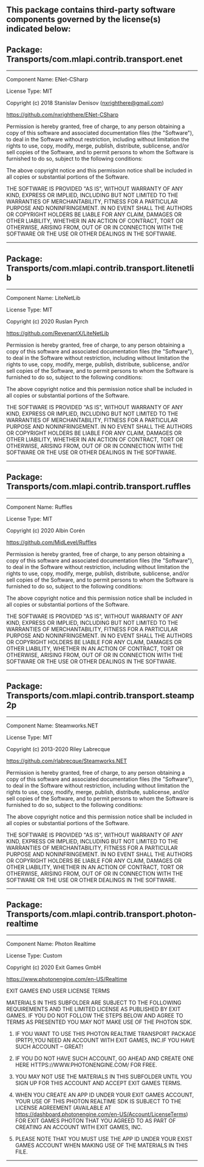 This package contains third-party software components governed by the license(s) indicated below:
---------

## Package: Transports/com.mlapi.contrib.transport.enet

---------

Component Name: ENet-CSharp

License Type: MIT

Copyright (c) 2018 Stanislav Denisov (nxrighthere@gmail.com)

https://github.com/nxrighthere/ENet-CSharp

Permission is hereby granted, free of charge, to any person obtaining a copy
of this software and associated documentation files (the "Software"), to deal
in the Software without restriction, including without limitation the rights
to use, copy, modify, merge, publish, distribute, sublicense, and/or sell
copies of the Software, and to permit persons to whom the Software is
furnished to do so, subject to the following conditions:

The above copyright notice and this permission notice shall be included in all
copies or substantial portions of the Software.

THE SOFTWARE IS PROVIDED "AS IS", WITHOUT WARRANTY OF ANY KIND, EXPRESS OR
IMPLIED, INCLUDING BUT NOT LIMITED TO THE WARRANTIES OF MERCHANTABILITY,
FITNESS FOR A PARTICULAR PURPOSE AND NONINFRINGEMENT. IN NO EVENT SHALL THE
AUTHORS OR COPYRIGHT HOLDERS BE LIABLE FOR ANY CLAIM, DAMAGES OR OTHER
LIABILITY, WHETHER IN AN ACTION OF CONTRACT, TORT OR OTHERWISE, ARISING FROM,
OUT OF OR IN CONNECTION WITH THE SOFTWARE OR THE USE OR OTHER DEALINGS IN THE
SOFTWARE.

---------

## Package: Transports/com.mlapi.contrib.transport.litenetlib

---------

Component Name: LiteNetLib

License Type: MIT

Copyright (c) 2020 Ruslan Pyrch

https://github.com/RevenantX/LiteNetLib

Permission is hereby granted, free of charge, to any person obtaining a copy
of this software and associated documentation files (the "Software"), to deal
in the Software without restriction, including without limitation the rights
to use, copy, modify, merge, publish, distribute, sublicense, and/or sell
copies of the Software, and to permit persons to whom the Software is
furnished to do so, subject to the following conditions:

The above copyright notice and this permission notice shall be included in all
copies or substantial portions of the Software.

THE SOFTWARE IS PROVIDED "AS IS", WITHOUT WARRANTY OF ANY KIND, EXPRESS OR
IMPLIED, INCLUDING BUT NOT LIMITED TO THE WARRANTIES OF MERCHANTABILITY,
FITNESS FOR A PARTICULAR PURPOSE AND NONINFRINGEMENT. IN NO EVENT SHALL THE
AUTHORS OR COPYRIGHT HOLDERS BE LIABLE FOR ANY CLAIM, DAMAGES OR OTHER
LIABILITY, WHETHER IN AN ACTION OF CONTRACT, TORT OR OTHERWISE, ARISING FROM,
OUT OF OR IN CONNECTION WITH THE SOFTWARE OR THE USE OR OTHER DEALINGS IN THE
SOFTWARE.

---------

## Package: Transports/com.mlapi.contrib.transport.ruffles

---------

Component Name: Ruffles

License Type: MIT

Copyright (c) 2020 Albin Corén

https://github.com/MidLevel/Ruffles

Permission is hereby granted, free of charge, to any person obtaining a copy
of this software and associated documentation files (the "Software"), to deal
in the Software without restriction, including without limitation the rights
to use, copy, modify, merge, publish, distribute, sublicense, and/or sell
copies of the Software, and to permit persons to whom the Software is
furnished to do so, subject to the following conditions:

The above copyright notice and this permission notice shall be included in all
copies or substantial portions of the Software.

THE SOFTWARE IS PROVIDED "AS IS", WITHOUT WARRANTY OF ANY KIND, EXPRESS OR
IMPLIED, INCLUDING BUT NOT LIMITED TO THE WARRANTIES OF MERCHANTABILITY,
FITNESS FOR A PARTICULAR PURPOSE AND NONINFRINGEMENT. IN NO EVENT SHALL THE
AUTHORS OR COPYRIGHT HOLDERS BE LIABLE FOR ANY CLAIM, DAMAGES OR OTHER
LIABILITY, WHETHER IN AN ACTION OF CONTRACT, TORT OR OTHERWISE, ARISING FROM,
OUT OF OR IN CONNECTION WITH THE SOFTWARE OR THE USE OR OTHER DEALINGS IN THE
SOFTWARE.

---------

## Package: Transports/com.mlapi.contrib.transport.steamp2p

---------

Component Name: Steamworks.NET

License Type: MIT

Copyright (c) 2013-2020 Riley Labrecque

https://github.com/rlabrecque/Steamworks.NET

Permission is hereby granted, free of charge, to any person obtaining a copy
of this software and associated documentation files (the "Software"), to deal
in the Software without restriction, including without limitation the rights
to use, copy, modify, merge, publish, distribute, sublicense, and/or sell
copies of the Software, and to permit persons to whom the Software is
furnished to do so, subject to the following conditions:

The above copyright notice and this permission notice shall be included in
all copies or substantial portions of the Software.

THE SOFTWARE IS PROVIDED "AS IS", WITHOUT WARRANTY OF ANY KIND, EXPRESS OR
IMPLIED, INCLUDING BUT NOT LIMITED TO THE WARRANTIES OF MERCHANTABILITY,
FITNESS FOR A PARTICULAR PURPOSE AND NONINFRINGEMENT. IN NO EVENT SHALL THE
AUTHORS OR COPYRIGHT HOLDERS BE LIABLE FOR ANY CLAIM, DAMAGES OR OTHER
LIABILITY, WHETHER IN AN ACTION OF CONTRACT, TORT OR OTHERWISE, ARISING FROM,
OUT OF OR IN CONNECTION WITH THE SOFTWARE OR THE USE OR OTHER DEALINGS IN
THE SOFTWARE.

---------

## Package: Transports/com.mlapi.contrib.transport.photon-realtime

---------

Component Name: Photon Realtime

License Type: Custom

Copyright (c) 2020 Exit Games GmbH

https://www.photonengine.com/en-US/Realtime

EXIT GAMES END USER LICENSE TERMS

MATERIALS IN THIS SUBFOLDER ARE SUBJECT TO THE FOLLOWING REQUIREMENTS AND THE
LIMITED LICENSE AS PUBLISHED BY EXIT GAMES. IF YOU DO NOT FOLLOW THE STEPS BELOW AND
AGREE TO TERMS AS PRESENTED YOU MAY NOT MAKE USE OF THE PHOTON SDK.

1. IF YOU WANT TO USE THIS PHOTON REALTIME TRANSPORT PACKAGE (PRTP),YOU NEED AN ACCOUNT
WITH EXIT GAMES, INC.IF YOU HAVE SUCH ACCOUNT – GREAT!

2. IF YOU DO NOT HAVE SUCH ACCOUNT, GO AHEAD AND CREATE ONE HERE
HTTPS://WWW.PHOTONENGINE.COM/ FOR FREE.

3. YOU MAY NOT USE THE MATERIALS IN THIS SUBFOLDER UNTIL YOU SIGN UP FOR THIS ACCOUNT AND
ACCEPT EXIT GAMES TERMS.

4. WHEN YOU CREATE AN APP ID UNDER YOUR EXIT GAMES ACCOUNT, YOUR USE OF THIS PHOTON
REALTIME SDK IS SUBJECT TO THE LICENSE AGREEMENT (AVAILABLE AT
https://dashboard.photonengine.com/en-US/Account/LicenseTerms) FOR EXIT GAMES PHOTON THAT YOU AGREED
TO AS PART OF CREATING AN ACCOUNT WITH EXIT GAMES, INC.

5. PLEASE NOTE THAT YOU MUST USE THE APP ID UNDER YOUR EXIST GAMES ACCOUNT WHEN MAKING
USE OF THE MATERIALS IN THIS FILE.

---------